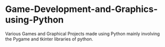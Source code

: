 # Game-Development-and-Graphics-using-Python
Various Games and Graphical Projects made using Python mainly involving the Pygame and tkinter libraries of python.
